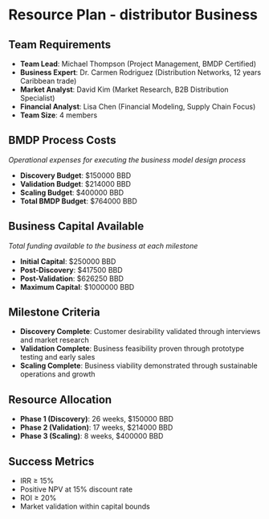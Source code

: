 # Resource Plan - distributor Business

## Team Requirements
- **Team Lead**: Michael Thompson (Project Management, BMDP Certified)
- **Business Expert**: Dr. Carmen Rodriguez (Distribution Networks, 12 years Caribbean trade)
- **Market Analyst**: David Kim (Market Research, B2B Distribution Specialist)
- **Financial Analyst**: Lisa Chen (Financial Modeling, Supply Chain Focus)
- **Team Size**: 4 members

## BMDP Process Costs
*Operational expenses for executing the business model design process*

- **Discovery Budget**: $150000 BBD
- **Validation Budget**: $214000 BBD
- **Scaling Budget**: $400000 BBD
- **Total BMDP Budget**: $764000 BBD

## Business Capital Available
*Total funding available to the business at each milestone*

- **Initial Capital**: $250000 BBD
- **Post-Discovery**: $417500 BBD
- **Post-Validation**: $626250 BBD
- **Maximum Capital**: $1000000 BBD

## Milestone Criteria
- **Discovery Complete**: Customer desirability validated through interviews and market research
- **Validation Complete**: Business feasibility proven through prototype testing and early sales
- **Scaling Complete**: Business viability demonstrated through sustainable operations and growth

## Resource Allocation
- **Phase 1 (Discovery)**: 26 weeks, $150000 BBD
- **Phase 2 (Validation)**: 17 weeks, $214000 BBD
- **Phase 3 (Scaling)**: 8 weeks, $400000 BBD

## Success Metrics
- IRR ≥ 15%
- Positive NPV at 15% discount rate
- ROI ≥ 20%
- Market validation within capital bounds
